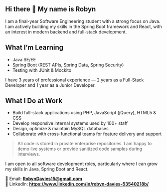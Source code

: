 ## Hi there 👋 My name is Robyn

I am a final-year Software Engineering student with a strong focus on Java. I am actively building my skills in the Spring Boot framework and React, with an interest in modern backend and full-stack development.

## What I’m Learning
- Java SE/EE
- Spring Boot (REST APIs, Spring Data, Spring Security)
- Testing with JUnit & Mockito

I have 3 years of professional experience — 2 years as a Full-Stack Developer and 1 year as a Junior Developer.

## What I Do at Work
- Build full-stack applications using PHP, JavaScript (jQuery), HTML5 & CSS
- Develop responsive internal systems used by 100+ staff
- Design, optimize & maintain MySQL databases
- Collaborate with cross-functional teams for feature delivery and support

> All code is stored in private enterprise repositories. I am happy to demo live systems or provide sanitized code samples during interviews.

I am open to all software development roles, particularly where I can grow my skills in Java, Spring Boot and React.

📧 Email: **RobynDavies15@gmail.com**  
🔗 LinkedIn: **https://www.linkedin.com/in/robyn-davies-53540218b/**
